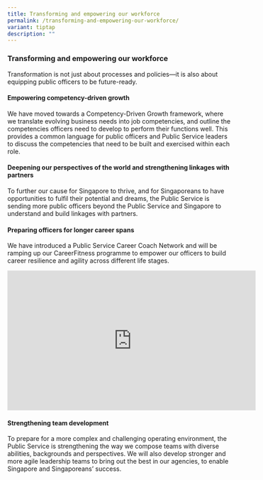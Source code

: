 ```yaml
---
title: Transforming and empowering our workforce
permalink: /transforming-and-empowering-our-workforce/
variant: tiptap
description: ""
---
```

<h3><strong>Transforming and empowering our workforce</strong></h3>
<p>Transformation is not just about processes and policies—it is also about
equipping public officers to be future-ready.</p>
<h4>Empowering competency-driven growth</h4>
<p>We have moved towards a Competency-Driven Growth framework, where we translate
evolving business needs into job competencies, and outline the competencies
officers need to develop to perform their functions well. This provides
a common language for public officers and Public Service leaders to discuss
the competencies that need to be built and exercised within each role.</p>
<h4>Deepening our perspectives of the world and strengthening linkages with partners</h4>
<p>To further our cause for Singapore to thrive, and for Singaporeans to
have opportunities to fulfil their potential and dreams, the Public Service
is sending more public officers beyond the Public Service and Singapore
to understand and build linkages with partners.</p>
<h4>Preparing officers for longer career spans</h4>
<p>We have introduced a Public Service Career Coach Network and will be ramping
up our CareerFitness programme to empower our officers to build career
resilience and agility across different life stages.</p>
<div class="iframe-wrapper">
<iframe height="315" width="560" allowfullscreen="true" frameborder="0" src="https://www.youtube.com/embed/mU98LJuKTCU?si=2pFCt4wNR69rTXW_"></iframe>
</div>
<h4>Strengthening team development</h4>
<p>To prepare for a more complex and challenging operating environment, the
Public Service is strengthening the way we compose teams with diverse abilities,
backgrounds and perspectives. We will also develop stronger and more agile
leadership teams to bring out the best in our agencies, to enable Singapore
and Singaporeans’ success.</p>
<p></p>